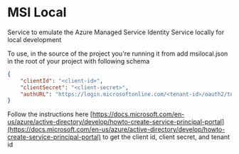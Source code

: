 # MSI Local

Service to emulate the Azure Managed Service Identity Service locally for local development

To use, in the source of the project you're running it from add msilocal.json in the root of your project with following schema

```json
{
    "clientId": "<client-id>",
    "clientSecret": "<client-secret>",
    "authURL": "https://login.microsoftonline.com/<tenant-id>/oauth2/token"
}
```

Follow the instructions here [https://docs.microsoft.com/en-us/azure/active-directory/develop/howto-create-service-principal-portal](https://docs.microsoft.com/en-us/azure/active-directory/develop/howto-create-service-principal-portal) to get the client id, client secret, and tenant id
